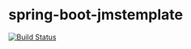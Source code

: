 # spring-boot-jmstemplate
[![Build Status](http://193.70.2.40:8080/job/spring-boot-jmstemplate/badge/icon)](http://193.70.2.40:8080/job/spring-boot-jmstemplate/)

